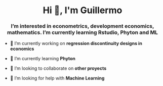 <h1 align="center">Hi 👋, I'm Guillermo</h1>
<h3 align="center">I’m interested in econometrics, development economics, mathematics. I’m currently learning Rstudio, Phyton and ML</h3>

- 🔭 I’m currently working on **regression discontinuity designs in economics**

- 🌱 I’m currently learning **Phyton**

- 👯 I’m looking to collaborate on **other proyects**

- 🤝 I’m looking for help with **Machine Learning**






